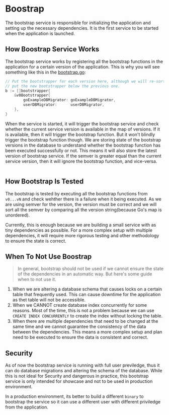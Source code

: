 # Boostrap

The bootstrap service is responsible for initializing the application and setting up the necessary dependencies. It is the first service to be started when the application is launched.

## How Boostrap Service Works

The bootstrap service works by registering all the bootstrap functions in the application for a certain version of the application. This is why you will see something like this in the [bootstrap.go](bootstrap.go):

```go
// Put the bootstrapper for each version here, although we will re-sort and check the bootstrapper later on, please always
// put the new bootstrapper below the previous one.
b := []bootstrapper{
	&v0Bootstrapper{
		goExampleDBMigrator: goExampleDBMigrator,
		userDBMigrator:      userDBMigrator,
	},
}
```

When the service is started, it will trigger the bootstrap service and check whether the current service version is available in the map of versions. If it is available, then it will trigger the bootstrap function. But it won't blindly trigger the bootstrap function though. We are storing state of the bootstrap versions in the database to understand whether the bootstrap function has been executed successfully or not. This means it will also store the latest version of bootstrap service. If the semver is greater equal than the current service version, then it will ignore the bootstrap function, and vice-versa.

```mermaid
```

## How Bootstrap Is Tested

The bootstrap is tested by executing all the bootstrap functions from `v0...vN` and check wehther there is a failure when it being executed. As we are using semver for the version, the version must be correct and we will sort all the semver by comparing all the version string(because Go's map is unordered).

Currently, this is enough because we are building a small service with as tiny dependencies as possible. For a more complex setup with multiple dependencies, it will require more rigorous testing and other methodology to ensure the state is correct.

## When To Not Use Boostrap

> In general, bootstrap should not be used if we cannot ensure the state of the dependencies in an automatic way. But here's some guide when to not use it.

1. When we are altering a database schema that causes locks on a certain table that frequently used. This can cause downtime for the application as thet table will not be accessible.
1. When we CANNOT create database index concurrently for some reasons. Most of the time, this is not a problem because we can use `CREATE INDEX CONCURRENTLY` to create the index without locking the table.
1. When there are multiple dependencies that need to be changed at the same time and we cannot guarantee the consistency of the data between the dependencies. This means a more complex setup and plan need to be executed to ensure the data is consistent and correct.

## Security

As of now the bootstrap service is running with full user previledge, thus it can do database migrations and altering the schema of the database. While this is not ideal for Security and dangerous in practice, this bootstrap service is only intended for showcase and not to be used in production environment.

In a production environment, its better to build a different `binary` to bootstrap the service so it can use a different user with different priviledge from the application.
